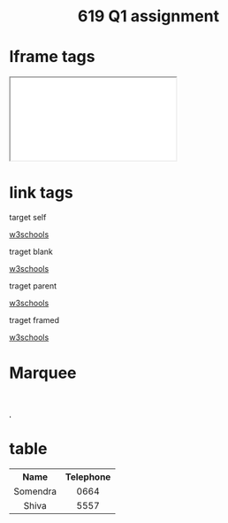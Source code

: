 <!DOCTYPE html>

<head>
<h1 style="text-align:center;">619 Q1 assignment</h1>
<style>
a:hover{color:red;}
</style>
</head>

<body>
<h1>Iframe tags</h1>
    <iframe src="login.html" title="w3schools">hi</iframe>
<br>
<h1>link tags</h1><p>target self</p>
<a class="1" href="https://www.w3schools.com" target="_self">w3schools</a>
<p>traget blank</p>
<a class="1" href="https://www.w3schools.com" target="_blank">w3schools</a>
<p>traget parent</p>
<a class="1" href="https://www.w3schools.com" target="_parent">w3schools</a>
<p>traget framed</p>
<a class="1" href="https://www.w3schools.com" target="framed">w3schools</a>
<h1>Marquee</h1>
<marquee behavior="scroll" direction="up">
      <img src="https://www.google.com/imgres?imgurl=https%3A%2F%2Fi.stack.imgur.com%2F1zsr5.png&imgrefurl=https%3A%2F%2Fstackoverflow.com%2Fquestions%2F11351447%2Fchange-link-color-of-a-when-hover-over-tr&tbnid=Jb3Cd0uI0AF9QM&vet=12ahUKEwjot6391szrAhXKUH0KHX9mCJ0QMygDegUIARCuAQ..i&docid=p_mqKgGe-kP3DM&w=448&h=452&q=html%20change%20color%20of%20link&ved=2ahUKEwjot6391szrAhXKUH0KHX9mCJ0QMygDegUIARCuAQ" width="10" height="45" alt="html docs" />
    </marquee>
<h1>table</h1>
<table style="width:50%">
  <tr>
    <th>Name</th>
    <th colspan="2">Telephone</th>
  </tr>
  <tr>
    <td style="text-align:center;">Somendra</td>
    <td style="text-align:center;">0664</td>
  </tr>
  <tr>
    <td style="text-align:center;">Shiva</td>
    <td style="text-align:center;">5557</td>
  </tr>
</table>

</body>

</html>
